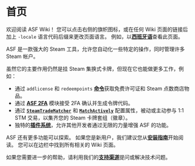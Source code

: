 # 首页

欢迎阅读 ASF Wiki！ 您可以点击右侧的旗帜图标，或在任何 Wiki 页面的链接后加上 `-locale` 语言代码后缀来更改页面语言。 例如，以[**西班牙语**](https://github.com/JustArchiNET/ArchiSteamFarm/wiki/Home-es-ES)查看此页面。

ASF 是一款强大的 Steam 工具，允许您自动化一些特定的操作，同时管理许多 Steam 帐户。

虽然它的主要作用仍然是挂 Steam 集换式卡牌，但现在它也能做更多工作，例如：
- 通过 `addlicense` 和 `redeempoints` [**命令**](https://github.com/JustArchiNET/ArchiSteamFarm/wiki/Commands-zh-CN)获取免费许可证和 Steam 点数商店物品。
- 通过 [**ASF 2FA**](https://github.com/JustArchiNET/ArchiSteamFarm/wiki/Two-factor-authentication-zh-CN) 模块接受 2FA 确认并生成令牌代码。
- 通过 **[`SteamTradeMatcher`](https://github.com/JustArchiNET/ArchiSteamFarm/wiki/Configuration-zh-CN#tradingpreferences)** 和 **[`MatchActively`](https://github.com/JustArchiNET/ArchiSteamFarm/wiki/Configuration-zh-CN#tradingpreferences)** 配置属性，被动或主动参与 1:1 STM 交易，以集齐您的 Steam 卡牌套组（徽章）。
- 独特的[**插件系统**](https://github.com/JustArchiNET/ArchiSteamFarm/wiki/Plugins-zh-CN)，允许其他开发者通过无限的力量增强 ASF 的功能。

ASF 还有更多功能可以探索。 如果您是新用户，我们建议您从&#8203;**[安装指南](https://github.com/JustArchiNET/ArchiSteamFarm/wiki/Setting-up-zh-CN)**&#8203;开始阅读。 您可以在边栏中找到所有相关的 Wiki 页面。

如果您需要进一步的帮助，请利用我们的&#8203;**[支持渠道](https://github.com/JustArchiNET/ArchiSteamFarm/blob/main/.github/SUPPORT.md)**&#8203;提问或解决技术问题。